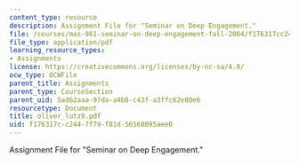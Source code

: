 ```yaml
---
content_type: resource
description: Assignment File for "Seminar on Deep Engagement."
file: /courses/mas-961-seminar-on-deep-engagement-fall-2004/f176317cc2447f79f81d56568095aee0_oliver_lutz9.pdf
file_type: application/pdf
learning_resource_types:
- Assignments
license: https://creativecommons.org/licenses/by-nc-sa/4.0/
ocw_type: OCWFile
parent_title: Assignments
parent_type: CourseSection
parent_uid: 5ad62aaa-97da-a4b8-c43f-a3ffc62e80e6
resourcetype: Document
title: oliver_lutz9.pdf
uid: f176317c-c244-7f79-f81d-56568095aee0
---
```

Assignment File for "Seminar on Deep Engagement."
